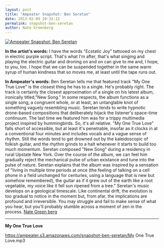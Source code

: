 ```yaml
---
layout: post
title: "Ampeater Snapshot: Ben Seretan"
date: 2013-02-09 20:32:12
permalink: snapshot-ben-seretan
author: Nate Greenberg
---
```

[![Ampeater Snapshot: Ben Seretan](https://ampeater.s3.amazonaws.com/snapshot-ben-seretan/benseretan.jpg)](https://ampeater.s3.amazonaws.com/snapshot-ben-seretan/benseretan.jpg)

**In the artist's words:** I have the words "Ecstatic Joy" tattooed on my chest in electric purple script. That's what I'm after, that's what singing and playing the electric guitar and droning on and on can give to me and, I hope, to you, too. I hope that we can be suspended together in the same warm syrup of human kindness that so moves me, at least until the tape runs out.

<!-- more -->

**In Ampeater's words:** Ben Seretan tells me that featured track "My One True Love" is the closest thing he has to a single. He's probably right. The track is certainly the closest approximation of a single on his latest album, ironically titled,"New Song." In some respects, the album functions as a single song, a congruent whole, or at least, an untanglable knot of something vaguely resembling music. Seretan tends to write hypnotic drone-based compositions that deliberately hijack the listener's space-time continuum. The last time we featured him was for a trippy multimedia project inspired by hummingbirds. So, it's all relative. "My One True Love" falls short of accessible, but at least it's penetrable, insofar as it clocks in at a conventional four minutes and includes vocals and a vague sense of rhythm. Still the words tend to get drowned out by the kaleidoscopic of folkish guitar, and the rhythm grinds to a halt whenever it starts to build too much momentum. Seretan composed "New Song" during a residency in rural Upstate New York. Over the course of the album, we can feel him gradually reject the mechanical pulse of urban existance and tune into the pulse of nature. Seretan explains that the album was inspired by a sensation of "living in multiple time periods at once (the feeling of talking on a cell phone in a field unchanged for centuries, using a language that is new but somehow remembered), the guitar as if it grew out of the earth like a root vegetable, my voice like it fell sun ripened from a tree." Seretan's music develops on a geological timescale. Like continental drift, the evolution is too gradual to notice in the moment but, from afar, the implications are profound and irreversible. You may struggle and fail to make sense of what you hear, but you'll probably stumble across a moment of zen in the process. [Nate Green ­berg](http://ampeatermusic.com/?tag=nate-greenberg)

---

**My One True Love**

https://ampeater.s3.amazonaws.com/snapshot-ben-seretan/My One True Love.mp3


